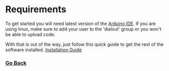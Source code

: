 # Requirements

To get started you will need latest version of the [Arduino IDE](https://www.arduino.cc/en/main/software).
If you are using linux, make sure to add your user to the 'dialout' group or you won't be able to upload code.

With that is out of the way, just follow this quick guide to get the rest of the software installed.
	[Installation Guide](./Installation_Guide.pdf)

### [Go Back](./)